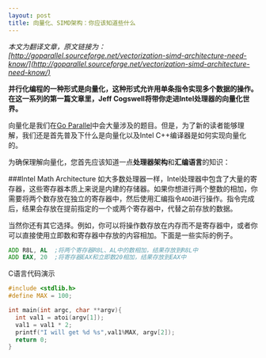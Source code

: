 ```yaml
---
layout: post
title: 向量化、SIMD架构：你应该知道些什么
---
```


*本文为翻译文章，原文链接为：[http://goparallel.sourceforge.net/vectorization-simd-architecture-need-know/](http://goparallel.sourceforge.net/vectorization-simd-architecture-need-know/)*

**并行化编程的一种形式是向量化，这种形式允许用单条指令实现多个数据的操作。在这一系列的第一篇文章里，Jeff Cogswell将带你走进Intel处理器的向量化世界。**

向量化是我们在[Go Parallel](http://goparallel.sourceforge.net/)中会大量涉及的题目。但是，为了新的读者能够理解，我们还是首先普及下什么是向量化以及Intel C++编译器是如何实现向量化的。

为确保理解向量化，您首先应该知道一点**处理器架构**和**汇编语言**的知识：

###Intel Math Architecture
如大多数处理器一样，Intel处理器中包含了大量的寄存器，这些寄存器本质上来说是内建的存储器。如果你想进行两个整数的相加，你需要将两个数存放在独立的寄存器中，然后使用汇编指令`ADD`进行操作。指令完成后，结果会存放在提前指定的一个或两个寄存器中，代替之前存放的数据。

当然你还有其它选择。例如，你可以将操作数存放在内存而不是寄存器中，或者你可以直接使用立即数和寄存器中存放的内容相加。下面是一些实际的例子。

```asm
ADD R8L, AL  ;将两个寄存器R8L、AL中的数相加，结果存放到R8L中
ADD EAX, 20  ;将寄存器EAX和立即数20相加，结果存放到EAX中
```

C语言代码演示


```c++
#include <stdlib.h>
#define MAX = 100;

int main(int argc, char **argv){
  int val1 = atoi(argv[1]);
  val1 = val1 * 2;
  printf("I will get %d %s",val1%MAX, argv[2]);
  return 0;
}
```
